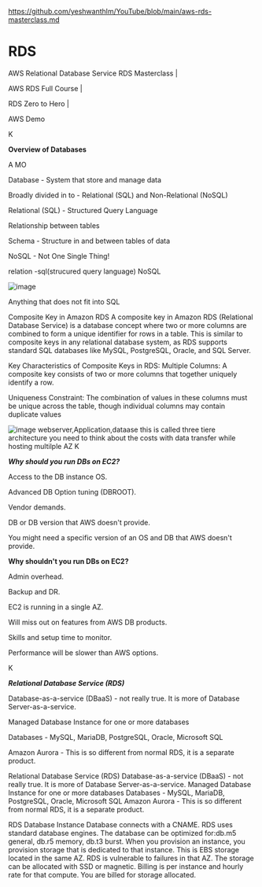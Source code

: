 https://github.com/yeshwanthlm/YouTube/blob/main/aws-rds-masterclass.md
# RDS

AWS Relational Database Service RDS Masterclass |

AWS RDS Full Course |

RDS Zero to Hero |

AWS Demo

K

**Overview of Databases**

A MO

Database - System that store and manage data

Broadly divided in to - Relational (SQL) and Non-Relational (NoSQL)

Relational (SQL) - Structured Query Language

Relationship between tables

Schema - Structure in and between tables of data

NoSQL - Not One Single Thing!


relation -sql(strucured query language)
NoSQL

![image](https://github.com/user-attachments/assets/1e2b43dd-4db8-4743-96f9-4229b790cdef)


Anything that does not fit into SQL

Composite Key in Amazon RDS
A composite key in Amazon RDS (Relational Database Service) is a database concept where two or more columns are combined to form a unique identifier for rows in a table. This is similar to composite keys in any relational database system, as RDS supports standard SQL databases like MySQL, PostgreSQL, Oracle, and SQL Server.

Key Characteristics of Composite Keys in RDS:
Multiple Columns: A composite key consists of two or more columns that together uniquely identify a row.

Uniqueness Constraint: The combination of values in these columns must be unique across the table, though individual columns may contain duplicate values


![image](https://github.com/user-attachments/assets/21ef0214-0c10-4790-b1aa-a50dd14df36e)
webserver,Application,dataase this is called three tiere architecture
you  need to think about the costs with data transfer while hosting multilple AZ
K

***Why should you run DBs on EC2?***

Access to the DB instance OS.

Advanced DB Option tuning (DBROOT).

Vendor demands.

DB or DB version that AWS doesn't provide.

You might need a specific version of an OS and DB that AWS doesn't provide.



**Why shouldn't you run DBs on EC2?**

Admin overhead.

Backup and DR.

EC2 is running in a single AZ.

Will miss out on features from AWS DB products.

Skills and setup time to monitor.

Performance will be slower than AWS options.


K

***Relational Database Service (RDS)***


Database-as-a-service (DBaaS) - not really true. It is more of Database Server-as-a-service.

Managed Database Instance for one or more databases

Databases - MySQL, MariaDB, PostgreSQL, Oracle, Microsoft SQL

Amazon Aurora - This is so different from normal RDS, it is a separate product.





Relational Database Service (RDS)
Database-as-a-service (DBaaS) - not really true. It is more of Database Server-as-a-service.
Managed Database Instance for one or more databases
Databases - MySQL, MariaDB, PostgreSQL, Oracle, Microsoft SQL
Amazon Aurora - This is so different from normal RDS, it is a separate product.


RDS Database Instance
Database connects with a CNAME. RDS uses standard database engines.
The database can be optimized for:db.m5 general, db.r5 memory, db.t3 burst.
When you provision an instance, you provision storage that is dedicated to that instance. This is EBS storage located in the same AZ. RDS is vulnerable to failures in that AZ.
The storage can be allocated with SSD or magnetic.
Billing is per instance and hourly rate for that compute. You are billed for storage allocated.

